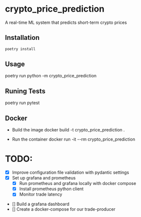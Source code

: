 # crypto_price_prediction

A real-time ML system that predicts short-term crypto prices

## Installation

```sh
poetry install
```

## Usage
poetry run python -m crypto_price_prediction

## Runing Tests
poetry run pytest

## Docker
- Build the image
docker build -t crypto_price_prediction .

- Run the container
docker run -it --rm crypto_price_prediction


# TODO:
- [x] Improve configuration file validation with pydantic settings
- [x] Set up grafana and prometheus
    - [x] Run prometheus and grafana locally with docker compose
    - [x] Install prometheus python client
    - [x] Monitor trade latency
- [] Build a grafana dashboard
- [] Create a docker-compose for our trade-producer
